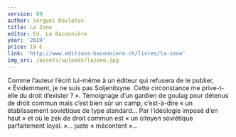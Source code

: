```yaml
---
version: 89
author: Sergueï Dovlatov
title: La Zone
editor: Ed. La Baconnière
year: '2019'
price: 19 €
link: 'http://www.editions-baconniere.ch/livres/la-zone'
img_src: /assets/uploads/lazone.jpg
---
```

Comme l’auteur l’écrit lui-même à un éditeur qui refusera de le publier, «&nbsp;Évidemment, je ne suis pas Soljenitsyne. Cette circonstance me prive-t-elle du droit d’exister ?&nbsp;». Témoignage d’un gardien de goulag pour détenus de droit commun mais c’est bien sûr un camp, c’est-à-dire «&nbsp;un établissement soviétique de type standard… Par l’idéologie imposé d’en haut&nbsp;» et où le zek de droit commun est «&nbsp;un citoyen soviétique parfaitement loyal.&nbsp;»… juste «&nbsp;mécontent&nbsp;»…
